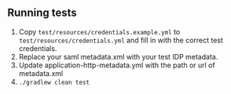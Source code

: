 ## Running tests

1. Copy `test/resources/credentials.example.yml` to `test/resources/credentials.yml` and fill in with the correct test credentials.
1. Replace your saml metadata.xml with your test IDP metadata.
1. Update application-http-metadata.yml with the path or url of metadata.xml
1. `./gradlew clean test`